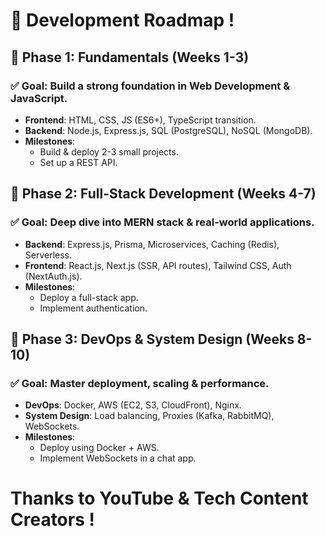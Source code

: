 # 🚀 Development Roadmap !

## 🔹 Phase 1: Fundamentals (Weeks 1-3)
### ✅ Goal: Build a strong foundation in Web Development & JavaScript.
- **Frontend**: HTML, CSS, JS (ES6+), TypeScript transition.
- **Backend**: Node.js, Express.js, SQL (PostgreSQL), NoSQL (MongoDB).
- **Milestones**:
  - Build & deploy 2-3 small projects.
  - Set up a REST API.

## 🔹 Phase 2: Full-Stack Development (Weeks 4-7)
### ✅ Goal: Deep dive into MERN stack & real-world applications.
- **Backend**: Express.js, Prisma, Microservices, Caching (Redis), Serverless.
- **Frontend**: React.js, Next.js (SSR, API routes), Tailwind CSS, Auth (NextAuth.js).
- **Milestones**:
  - Deploy a full-stack app.
  - Implement authentication.
  
## 🔹 Phase 3: DevOps & System Design (Weeks 8-10)
### ✅ Goal: Master deployment, scaling & performance.
- **DevOps**: Docker, AWS (EC2, S3, CloudFront), Nginx.
- **System Design**: Load balancing, Proxies (Kafka, RabbitMQ), WebSockets.
- **Milestones**:
  - Deploy using Docker + AWS.
  - Implement WebSockets in a chat app.

# Thanks to YouTube & Tech Content Creators !
